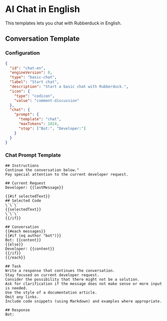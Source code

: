 # AI Chat in English

This templates lets you chat with Rubberduck in English.

## Conversation Template

### Configuration

```json conversation-template
{
  "id": "chat-en",
  "engineVersion": 0,
  "type": "basic-chat",
  "label": "Start chat",
  "description": "Start a basic chat with Rubberduck.",
  "icon": {
    "type": "codicon",
    "value": "comment-discussion"
  },
  "chat": {
    "prompt": {
      "template": "chat",
      "maxTokens": 1024,
      "stop": ["Bot:", "Developer:"]
    }
  }
}
```

### Chat Prompt Template

```template-chat
## Instructions
Continue the conversation below."
Pay special attention to the current developer request.

## Current Request
Developer: {{lastMessage}}

{{#if selectedText}}
## Selected Code
\`\`\`
{{selectedText}}
\`\`\`
{{/if}}

## Conversation
{{#each messages}}
{{#if (eq author "bot")}}
Bot: {{content}}
{{else}}
Developer: {{content}}
{{/if}}
{{/each}}

## Task
Write a response that continues the conversation.
Stay focused on current developer request.
Consider the possibility that there might not be a solution.
Ask for clarification if the message does not make sense or more input is needed.
Use the style of a documentation article.
Omit any links.
Include code snippets (using Markdown) and examples where appropriate.

## Response
Bot:
```
